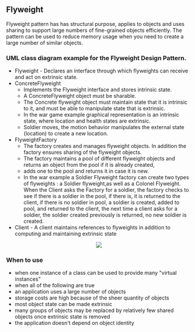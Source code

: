 ## Flyweight

Flyweight pattern has has structural purpose, applies to objects and uses sharing to support 
large numbers of fine-grained objects efficiently. The pattern can be used to reduce 
memory usage when you need to create a large number of similar objects.


### UML class diagram example for the Flyweight Design Pattern.

 - Flyweight - Declares an interface through which flyweights can receive and act on extrinsic state.
 - ConcreteFlyweight 
 	- Implements the Flyweight interface and stores intrinsic state. 
	- A ConcreteFlyweight object must be sharable. 
	- The Concrete flyweight object must maintain state that it is intrinsic to it, and must be able to manipulate state that is extrinsic. 
	- In the war game example graphical representation is an intrinsic state, where location and health states are extrinsic.
	- Soldier moves, the motion behavior manipulates the external state (location) to create a new location.
 - FlyweightFactory 
 	- The factory creates and manages flyweight objects. In addition the factory ensures sharing of the flyweight objects.
	- The factory maintains a pool of different flyweight objects and returns an object from the pool if it is already created, 
	- adds one to the pool and returns it in case it is new.
	- In the war example a Soldier Flyweight factory can create two types of flyweights : a Soldier flyweight,as well as a Colonel Flyweight. When the Client asks the Factory for a soldier,
		the factory checks to see if there is a soldier in the pool, if there is, it is returned to the client,
		if there is no soldier in pool, a soldier is created, added to pool, and returned to the client,
		the next time a client asks for a soldier, the soldier created previously is returned, no new soldier is created.
 - Client - A client maintains references to flyweights in addition to computing and maintaining extrinsic state

 
<p align="center">
<img 
src="https://github.com/walidAbbassi/Practical-Design-Patterns-in-modern-cpp/blob/master/Structural/Flyweight/Flyweight.PNG">
</p>

### When to use

* when one instance of a class can be used to provide many "virtual instances"
* when all of the following are true
 * an application uses a large number of objects
 * storage costs are high because of the sheer quantity of objects
 * most object state can be made extrinsic
 * many groups of objects may be replaced by relatively few shared objects once extrinsic state is removed
 * the application doesn't depend on object identity 
